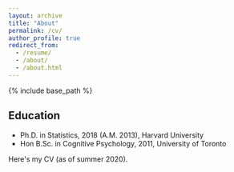 ```yaml
---
layout: archive
title: "About"
permalink: /cv/
author_profile: true
redirect_from:
  - /resume/
  - /about/
  - /about.html
---
```


{% include base_path %}

Education
-----
* Ph.D. in Statistics, 2018 (A.M. 2013), Harvard University
* Hon B.Sc. in Cognitive Psychology, 2011, University of Toronto

Here's my CV (as of summer 2020).
